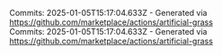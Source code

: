Commits: 2025-01-05T15:17:04.633Z - Generated via https://github.com/marketplace/actions/artificial-grass
<br>
Commits: 2025-01-05T15:17:04.633Z - Generated via https://github.com/marketplace/actions/artificial-grass
<br>
